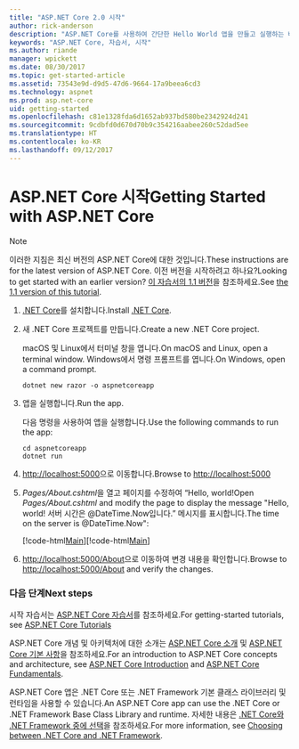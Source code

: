 ```yaml
---
title: "ASP.NET Core 2.0 시작"
author: rick-anderson
description: "ASP.NET Core를 사용하여 간단한 Hello World 앱을 만들고 실행하는 빠른 자습서입니다."
keywords: "ASP.NET Core, 자습서, 시작"
ms.author: riande
manager: wpickett
ms.date: 08/30/2017
ms.topic: get-started-article
ms.assetid: 73543e9d-d9d5-47d6-9664-17a9beea6cd3
ms.technology: aspnet
ms.prod: asp.net-core
uid: getting-started
ms.openlocfilehash: c81e1328fda6d1652ab937bd580be2342924d241
ms.sourcegitcommit: 9cdbfd0d670d70b9c354216aabee260c52dad5ee
ms.translationtype: HT
ms.contentlocale: ko-KR
ms.lasthandoff: 09/12/2017
---
```

# <a name="getting-started-with-aspnet-core"></a><span data-ttu-id="a43d7-104">ASP.NET Core 시작</span><span class="sxs-lookup"><span data-stu-id="a43d7-104">Getting Started with ASP.NET Core</span></span>

> [!NOTE]
> <span data-ttu-id="a43d7-105">이러한 지침은 최신 버전의 ASP.NET Core에 대한 것입니다.</span><span class="sxs-lookup"><span data-stu-id="a43d7-105">These instructions are for the latest version of ASP.NET Core.</span></span> <span data-ttu-id="a43d7-106">이전 버전을 시작하려고 하나요?</span><span class="sxs-lookup"><span data-stu-id="a43d7-106">Looking to get started with an earlier version?</span></span> <span data-ttu-id="a43d7-107">[이 자습서의 1.1 버전](xref:getting-started-1.1)을 참조하세요.</span><span class="sxs-lookup"><span data-stu-id="a43d7-107">See [the 1.1 version of this tutorial](xref:getting-started-1.1).</span></span>

1. <span data-ttu-id="a43d7-108">[.NET Core](https://www.microsoft.com/net/core/)를 설치합니다.</span><span class="sxs-lookup"><span data-stu-id="a43d7-108">Install [.NET Core](https://www.microsoft.com/net/core/).</span></span>

2. <span data-ttu-id="a43d7-109">새 .NET Core 프로젝트를 만듭니다.</span><span class="sxs-lookup"><span data-stu-id="a43d7-109">Create a new .NET Core project.</span></span>

   <span data-ttu-id="a43d7-110">macOS 및 Linux에서 터미널 창을 엽니다.</span><span class="sxs-lookup"><span data-stu-id="a43d7-110">On macOS and Linux, open a terminal window.</span></span> <span data-ttu-id="a43d7-111">Windows에서 명령 프롬프트를 엽니다.</span><span class="sxs-lookup"><span data-stu-id="a43d7-111">On Windows, open a command prompt.</span></span>

    ```terminal
    dotnet new razor -o aspnetcoreapp
    ```
    
4. <span data-ttu-id="a43d7-112">앱을 실행합니다.</span><span class="sxs-lookup"><span data-stu-id="a43d7-112">Run the app.</span></span>

    <span data-ttu-id="a43d7-113">다음 명령을 사용하여 앱을 실행합니다.</span><span class="sxs-lookup"><span data-stu-id="a43d7-113">Use the following commands to run the app:</span></span>

    ```terminal
    cd aspnetcoreapp
    dotnet run
    ```

5. <span data-ttu-id="a43d7-114">[http://localhost:5000](http://localhost:5000)으로 이동합니다.</span><span class="sxs-lookup"><span data-stu-id="a43d7-114">Browse to [http://localhost:5000](http://localhost:5000)</span></span>

6. <span data-ttu-id="a43d7-115">*Pages/About.cshtml*을 열고 페이지를 수정하여 “Hello, world!</span><span class="sxs-lookup"><span data-stu-id="a43d7-115">Open *Pages/About.cshtml* and modify the page to display the message "Hello, world!</span></span> <span data-ttu-id="a43d7-116">서버 시간은 @DateTime.Now입니다.” 메시지를 표시합니다.</span><span class="sxs-lookup"><span data-stu-id="a43d7-116">The time on the server is @DateTime.Now":</span></span>

    <span data-ttu-id="a43d7-117">[!code-html[Main](getting-started/sample/getting-started/about.cshtml?highlight=9&range=1-9)]</span><span class="sxs-lookup"><span data-stu-id="a43d7-117">[!code-html[Main](getting-started/sample/getting-started/about.cshtml?highlight=9&range=1-9)]</span></span>

7. <span data-ttu-id="a43d7-118">[http://localhost:5000/About](http://localhost:5000/About)으로 이동하여 변경 내용을 확인합니다.</span><span class="sxs-lookup"><span data-stu-id="a43d7-118">Browse to [http://localhost:5000/About](http://localhost:5000/About) and verify the changes.</span></span>

### <a name="next-steps"></a><span data-ttu-id="a43d7-119">다음 단계</span><span class="sxs-lookup"><span data-stu-id="a43d7-119">Next steps</span></span>

<span data-ttu-id="a43d7-120">시작 자습서는 [ASP.NET Core 자습서](tutorials/index.md)를 참조하세요.</span><span class="sxs-lookup"><span data-stu-id="a43d7-120">For getting-started tutorials, see [ASP.NET Core Tutorials](tutorials/index.md)</span></span>

<span data-ttu-id="a43d7-121">ASP.NET Core 개념 및 아키텍처에 대한 소개는 [ASP.NET Core 소개](index.md) 및 [ASP.NET Core 기본 사항](fundamentals/index.md)을 참조하세요.</span><span class="sxs-lookup"><span data-stu-id="a43d7-121">For an introduction to ASP.NET Core concepts and architecture, see [ASP.NET Core Introduction](index.md) and [ASP.NET Core Fundamentals](fundamentals/index.md).</span></span>

<span data-ttu-id="a43d7-122">ASP.NET Core 앱은 .NET Core 또는 .NET Framework 기본 클래스 라이브러리 및 런타임을 사용할 수 있습니다.</span><span class="sxs-lookup"><span data-stu-id="a43d7-122">An ASP.NET Core app can use the .NET Core or .NET Framework Base Class Library and runtime.</span></span> <span data-ttu-id="a43d7-123">자세한 내용은 [.NET Core와 .NET Framework 중에 선택](https://docs.microsoft.com/dotnet/articles/standard/choosing-core-framework-server)을 참조하세요.</span><span class="sxs-lookup"><span data-stu-id="a43d7-123">For more information, see [Choosing between .NET Core and .NET Framework](https://docs.microsoft.com/dotnet/articles/standard/choosing-core-framework-server).</span></span>
